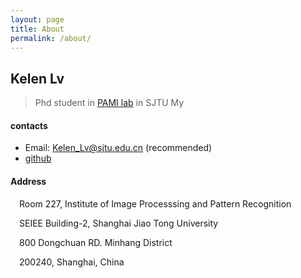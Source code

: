 ```yaml
---
layout: page
title: About
permalink: /about/
---
```


## Kelen Lv
> Phd student in [PAMI lab](http://www.pami.sjtu.edu.cn/) in SJTU
> My 


  
#### contacts
- Email: Kelen_Lv@sjtu.edu.cn (recommended)
- [github](https://github.com/kelenlv)
  
#### Address
 Room 227, Institute of Image Processsing and Pattern Recognition
 
 SEIEE Building-2, Shanghai Jiao Tong University
 
 800 Dongchuan RD. Minhang District
 
 200240, Shanghai, China